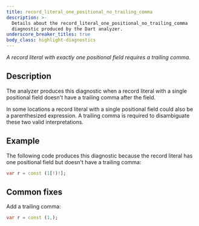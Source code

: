 ```yaml
---
title: record_literal_one_positional_no_trailing_comma
description: >-
  Details about the record_literal_one_positional_no_trailing_comma
  diagnostic produced by the Dart analyzer.
underscore_breaker_titles: true
body_class: highlight-diagnostics
---
```


_A record literal with exactly one positional field requires a trailing comma._

## Description

The analyzer produces this diagnostic when a record literal with a single
positional field doesn't have a trailing comma after the field.

In some locations a record literal with a single positional field could
also be a parenthesized expression. A trailing comma is required to
disambiguate these two valid interpretations.

## Example

The following code produces this diagnostic because the record literal has
one positional field but doesn't have a trailing comma:

```dart
var r = const (1[!)!];
```

## Common fixes

Add a trailing comma:

```dart
var r = const (1,);
```
